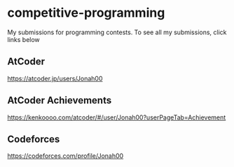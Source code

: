 # competitive-programming
My submissions for programming contests. 
To see all my submissions, click links below

## AtCoder
https://atcoder.jp/users/Jonah00

## AtCoder Achievements
https://kenkoooo.com/atcoder/#/user/Jonah00?userPageTab=Achievement

## Codeforces
https://codeforces.com/profile/Jonah00
 
